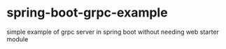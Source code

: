 # spring-boot-grpc-example
simple example of grpc server in spring boot without needing web starter module


